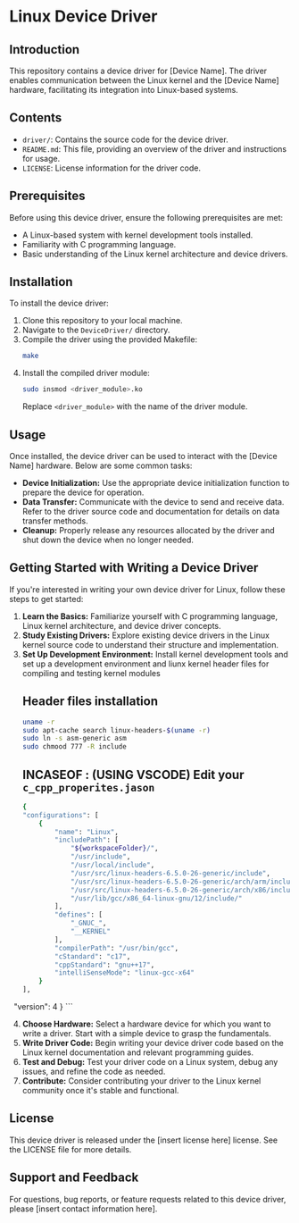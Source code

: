 # Linux Device Driver

## Introduction
This repository contains a device driver for [Device Name]. The driver enables communication between the Linux kernel and the [Device Name] hardware, facilitating its integration into Linux-based systems.

## Contents
- `driver/`: Contains the source code for the device driver.
- `README.md`: This file, providing an overview of the driver and instructions for usage.
- `LICENSE`: License information for the driver code.

## Prerequisites
Before using this device driver, ensure the following prerequisites are met:
- A Linux-based system with kernel development tools installed.
- Familiarity with C programming language.
- Basic understanding of the Linux kernel architecture and device drivers.

## Installation
To install the device driver:
1. Clone this repository to your local machine.
2. Navigate to the `DeviceDriver/` directory.
3. Compile the driver using the provided Makefile:
    ```bash
    make
    ```
4. Install the compiled driver module:
    ```bash
    sudo insmod <driver_module>.ko
    ```
   Replace `<driver_module>` with the name of the driver module.

## Usage
Once installed, the device driver can be used to interact with the [Device Name] hardware. Below are some common tasks:

- **Device Initialization:** Use the appropriate device initialization function to prepare the device for operation.
- **Data Transfer:** Communicate with the device to send and receive data. Refer to the driver source code and documentation for details on data transfer methods.
- **Cleanup:** Properly release any resources allocated by the driver and shut down the device when no longer needed.

## Getting Started with Writing a Device Driver
If you're interested in writing your own device driver for Linux, follow these steps to get started:

1. **Learn the Basics:** Familiarize yourself with C programming language, Linux kernel architecture, and device driver concepts.
2. **Study Existing Drivers:** Explore existing device drivers in the Linux kernel source code to understand their structure and implementation.
3. **Set Up Development Environment:** Install kernel development tools and set up a development environment and liunx kernel header files for compiling and testing  kernel modules 
    ## Header files installation 
    ```bash
    uname -r
    sudo apt-cache search linux-headers-$(uname -r) 
    sudo ln -s asm-generic asm
    sudo chmood 777 -R include
    ```
    ## INCASEOF : (USING VSCODE) Edit your `c_cpp_properites.jason`
    ```bash
    {
    "configurations": [
        {
            "name": "Linux",
            "includePath": [
                "${workspaceFolder}/",
                "/usr/include",
                "/usr/local/include",
                "/usr/src/linux-headers-6.5.0-26-generic/include",
                "/usr/src/linux-headers-6.5.0-26-generic/arch/arm/include/",
                "/usr/src/linux-headers-6.5.0-26-generic/arch/x86/include/generated",
                "/usr/lib/gcc/x86_64-linux-gnu/12/include/"
            ],
            "defines": [
                "_GNUC_",
                "__KERNEL"
            ],
            "compilerPath": "/usr/bin/gcc",
            "cStandard": "c17",
            "cppStandard": "gnu++17",
            "intelliSenseMode": "linux-gcc-x64"
        }
    ],
    "version": 4
    }
    ```

4. **Choose Hardware:** Select a hardware device for which you want to write a driver. Start with a simple device to grasp the fundamentals.
5. **Write Driver Code:** Begin writing your device driver code based on the Linux kernel documentation and relevant programming guides.
6. **Test and Debug:** Test your driver code on a Linux system, debug any issues, and refine the code as needed.
7. **Contribute:** Consider contributing your driver to the Linux kernel community once it's stable and functional.

## License
This device driver is released under the [insert license here] license. See the LICENSE file for more details.

## Support and Feedback
For questions, bug reports, or feature requests related to this device driver, please [insert contact information here].

